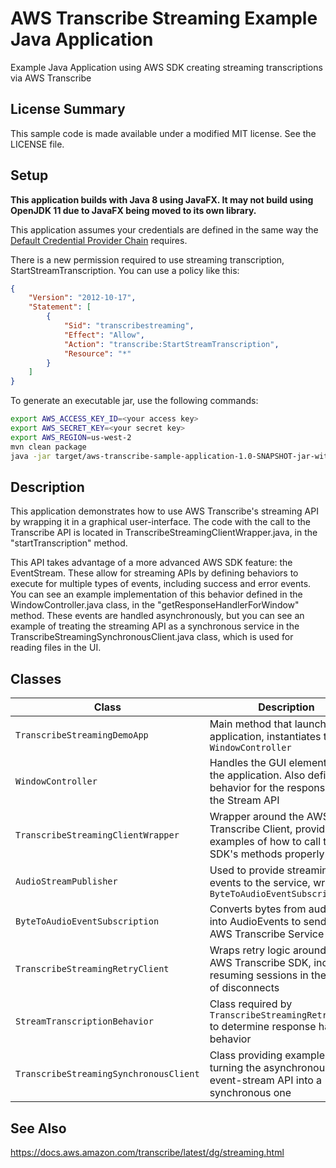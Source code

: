 # AWS Transcribe Streaming Example Java Application 

Example Java Application using AWS SDK creating streaming transcriptions via AWS Transcribe

## License Summary

This sample code is made available under a modified MIT license. See the LICENSE file.

## Setup

**This application builds with Java 8 using JavaFX. It may not build using OpenJDK 11 due to JavaFX being moved to its own library.**

This application assumes your credentials are defined in the same way the [Default Credential Provider Chain](https://docs.aws.amazon.com/sdk-for-java/v1/developer-guide/credentials.html#credentials-default)
requires.

There is a new permission required to use streaming transcription, StartStreamTranscription. You can use a policy like this:

```json
{
    "Version": "2012-10-17",
    "Statement": [
        {
            "Sid": "transcribestreaming",
            "Effect": "Allow",
            "Action": "transcribe:StartStreamTranscription",
            "Resource": "*"
        }
    ]
}
```

To generate an executable jar, use the following commands:
```bash
export AWS_ACCESS_KEY_ID=<your access key>
export AWS_SECRET_KEY=<your secret key>
export AWS_REGION=us-west-2
mvn clean package
java -jar target/aws-transcribe-sample-application-1.0-SNAPSHOT-jar-with-dependencies.jar
```

## Description

This application demonstrates how to use AWS Transcribe's streaming API by wrapping it in a graphical user-interface. 
The code with the call to the Transcribe API is located in TranscribeStreamingClientWrapper.java, in the 
"startTranscription" method.

This API takes advantage of a more advanced AWS SDK feature: the EventStream. These allow for streaming APIs by defining
behaviors to execute for multiple types of events, including success and error events. You can see an example 
implementation of this behavior defined in the WindowController.java class, in the "getResponseHandlerForWindow" method.
These events are handled asynchronously, but you can see an example of treating the streaming API as a synchronous 
service in the TranscribeStreamingSynchronousClient.java class, which is used for reading files in the UI.

## Classes

|Class|Description|
|---|---|
| `TranscribeStreamingDemoApp` | Main method that launches the application, instantiates the `WindowController` |
| `WindowController` | Handles the GUI elements for the application. Also defines the behavior for the responses from the Stream API |
| `TranscribeStreamingClientWrapper` | Wrapper around the AWS SDK Transcribe Client, provides examples of how to call the SDK's methods properly |
| `AudioStreamPublisher` | Used to provide streaming events to the service, wraps `ByteToAudioEventSubscription` |
| `ByteToAudioEventSubscription` | Converts bytes from audio input into AudioEvents to send to the AWS Transcribe Service |
| `TranscribeStreamingRetryClient` | Wraps retry logic around the AWS Transcribe SDK, including resuming sessions in the case of disconnects |
| `StreamTranscriptionBehavior` | Class required by `TranscribeStreamingRetryClient` to determine response handling behavior |
| `TranscribeStreamingSynchronousClient` | Class providing example of turning the asynchronous event-stream API into a synchronous one | 

## See Also
https://docs.aws.amazon.com/transcribe/latest/dg/streaming.html
